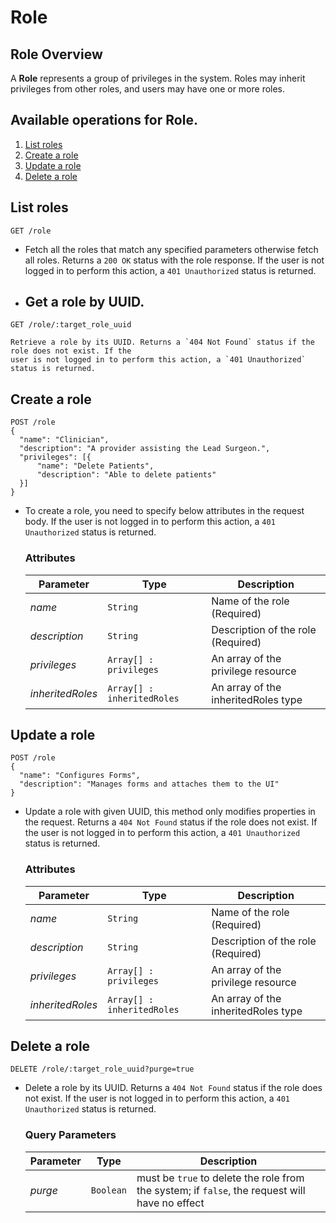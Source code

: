# Role

## Role Overview

A **Role** represents a group of privileges in the system. Roles may inherit privileges from other roles, and users may have one or more roles.

## Available operations for Role.

1. [List roles](#list-roles)
2. [Create a role](#create-a-role)
3. [Update a role](#update-a-role)
4. [Delete a role](#delete-a-role)


## List roles

```console
GET /role
```

* Fetch all the roles that match any specified parameters otherwise fetch all roles. Returns a `200 OK` status with the role response. If the user is not logged in to perform this action, a `401 Unauthorized` status is returned.


* ## Get a role by UUID.

```console
GET /role/:target_role_uuid
```

    Retrieve a role by its UUID. Returns a `404 Not Found` status if the role does not exist. If the
    user is not logged in to perform this action, a `401 Unauthorized` status is returned.


## Create a role

```console
POST /role
{
  "name": "Clinician",
  "description": "A provider assisting the Lead Surgeon.",
  "privileges": [{
      "name": "Delete Patients",
      "description": "Able to delete patients"
  }]
}
```

* To create a role, you need to specify below attributes in the request body. If the user is not logged in to perform this action, a `401 Unauthorized` status is returned.

    ### Attributes

    Parameter | Type | Description
    --- | --- | ---
    *name* | `String` | Name of the role (Required)
    *description* | `String` | Description of the role (Required)
    *privileges* | `Array[] : privileges` | An array of the privilege resource
    *inheritedRoles* | `Array[] : inheritedRoles` | An array of the inheritedRoles type

## Update a role

```console
POST /role
{
  "name": "Configures Forms",
  "description": "Manages forms and attaches them to the UI"
}
```

*  Update a role with given UUID, this method only modifies properties in the request. Returns a `404 Not Found` status if the role does not exist. If the user is not logged in to perform this action, a `401 Unauthorized` status is returned.

    ### Attributes

    Parameter | Type | Description
    --- | --- | ---
    *name* | `String` | Name of the role (Required)
    *description* | `String` | Description of the role (Required)
    *privileges* | `Array[] : privileges` | An array of the privilege resource
    *inheritedRoles* | `Array[] : inheritedRoles` | An array of the inheritedRoles type


## Delete a role

```console
DELETE /role/:target_role_uuid?purge=true
```

* Delete a role by its UUID. Returns a `404 Not Found` status if the role does not exist. If the user is not logged in to perform this action, a `401 Unauthorized` status is returned.

    ### Query Parameters

    Parameter | Type | Description
    --- | --- | ---
    *purge* | `Boolean` | must be `true` to delete the role from the system; if `false`, the request will have no effect

